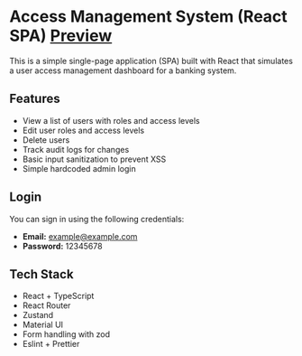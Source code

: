 # Access Management System (React SPA) [Preview](https://sadmearise.github.io/task-bboom/)

This is a simple single-page application (SPA) built with React that simulates a user access management dashboard for a banking system.

## Features

- View a list of users with roles and access levels
- Edit user roles and access levels
- Delete users
- Track audit logs for changes
- Basic input sanitization to prevent XSS
- Simple hardcoded admin login

## Login

You can sign in using the following credentials:

- **Email:** example@example.com  
- **Password:** 12345678

## Tech Stack

- React + TypeScript
- React Router
- Zustand
- Material UI
- Form handling with zod
- Eslint + Prettier
